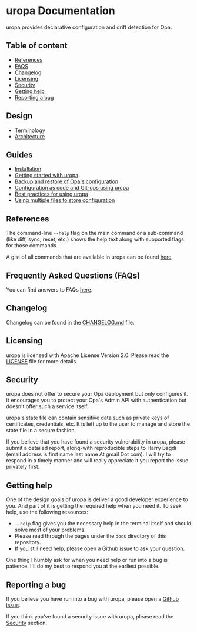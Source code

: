 # uropa Documentation

uropa provides declarative configuration and drift detection for Opa.

## Table of content

- [References](#references)
- [FAQS](#frequently-asked-questions-faqs)
- [Changelog](#changelog)
- [Licensing](#licensing)
- [Security](#security)
- [Getting help](#getting-help)
- [Reporting a bug](#reporting-a-bug)

## Design

- [Terminology](terminology.md)
- [Architecture](design-architecture.md)

## Guides

- [Installation](guides/installation.md)
- [Getting started with uropa](guides/getting-started.md)
- [Backup and restore of Opa's configuration](guides/backup-restore.md)
- [Configuration as code and Git-ops using uropa](guides/ci-driven-configuration.md)
- [Best practices for using uropa](guides/best-practices.md)
- [Using multiple files to store configuration](guides/multi-file-state.md)

## References

The command-line `--help` flag on the main command or a sub-command (like diff,
sync, reset, etc.) shows the help text along with supported flags for those
commands.

A gist of all commands that are available in uropa can be found
[here](commands.md).

## Frequently Asked Questions (FAQs)

You can find answers to FAQs [here](faqs.md).

## Changelog

Changelog can be found in the
[CHANGELOG.md](https://github.com/ninjaneers-team/uropa/blob/master/CHANGELOG.md) file.

## Licensing

uropa is licensed with Apache License Version 2.0.
Please read the
[LICENSE](https://github.com/ninjaneers-team/uropa/blob/master/LICENSE) file for more details.

## Security

uropa does not offer to secure your Opa deployment but only configures it.
It encourages you to protect your Opa's Admin API with authentication but
doesn't offer such a service itself.

uropa's state file can contain sensitive data such as private keys of
certificates, credentials, etc. It is left up to the user to manage
and store the state file in a secure fashion.

If you believe that you have found a security vulnerability in uropa, please
submit a detailed report, along-with reproducible steps
to Harry Bagdi (email address is first name last name At gmail Dot com).
I will try to respond in a timely manner and will really appreciate it you
report the issue privately first.

## Getting help

One of the design goals of uropa is deliver a good developer experience to you.
And part of it is getting the required help when you need it.
To seek help, use the following resources:
- `--help` flag gives you the necessary help in the terminal itself and should
  solve most of your problems.
- Please read through the pages under the `docs` directory of this repository.
- If you still need help, please open a
  [Github issue](https://github.com/ninjaneers-team/uropa/issues/new) to ask your
  question.

One thing I humbly ask for when you need help or run into a bug is patience.
I'll do my best to respond you at the earliest possible.

## Reporting a bug

If you believe you have run into a bug with uropa, please open
a [Github issue](https://github.com/ninjaneers-team/uropa/issues/new).

If you think you've found a security issue with uropa, please read the
[Security](#security) section.
